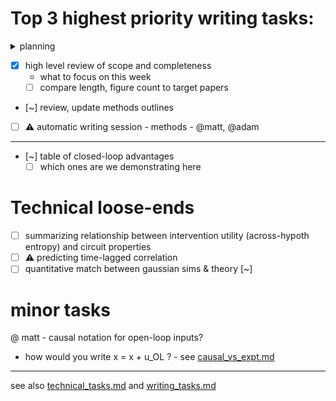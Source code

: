 # Top 3 highest priority writing tasks:

<details><summary>planning</summary>

  - for now, set aside unresolved technical details 
  - topic sentences for each paragraph
  - how many figures?
  - [.] review outline, check which outline is most up-to-date
    - [~] outline.md
    - [~] workflowy 
      - [text outline](https://beta.workflowy.com/#/232d9f5210ee)
        - includes some takeaway points
      - [figure plan board](https://beta.workflowy.com/#/60a88f9b8aaa)
  - for now, we're splitting sections based on simulations, theory, summary rather than traditional methods, results
    - reevaluate later
</details>


- [x] high level review of scope and completeness
  - what to focus on this week
  - [ ] compare length, figure count to target papers
- [~] review, update methods outlines
- [ ]  ⚠️ automatic writing session - methods - @matt, @adam
  

----

- [~] table of closed-loop advantages
  - [ ] which ones are we demonstrating here

# Technical loose-ends 
- [ ] summarizing relationship between intervention utility (across-hypoth entropy) and circuit properties
- [ ] ⚠️ predicting time-lagged correlation 
- [ ] quantitative match between gaussian sims & theory [~]

# minor tasks 
@ matt - causal notation for open-loop inputs? 
  - how would you write x = x + u_OL ? - see [causal_vs_expt.md](sketches_and_notation/intro-background/causal_vs_expt.md)

--- 
see also [technical_tasks.md](sketches_and_notation/technical_tasks.md) and [writing_tasks.md](sketches_and_notation/planning_big_picture/writing_tasks.md)
